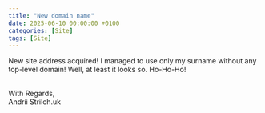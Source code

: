 ```yaml
---
title: "New domain name"
date: 2025-06-10 00:00:00 +0100
categories: [Site]
tags: [Site]
---
```


New site address acquired! I managed to use only my surname without any top-level domain! Well, at least it looks so.  Ho-Ho-Ho!<br><br>

With Regards,<br>
Andrii Strilch.uk